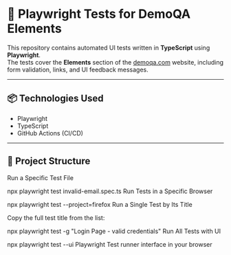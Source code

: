 
# 🧪 Playwright Tests for DemoQA Elements

This repository contains automated UI tests written in **TypeScript** using **Playwright**.  
The tests cover the **Elements** section of the [demoqa.com](https://demoqa.com/) website, including form validation, links, and UI feedback messages.

---

## 📦 Technologies Used

- Playwright
- TypeScript
- GitHub Actions (CI/CD)

---

## 📁 Project Structure

 Run a Specific Test File

npx playwright test invalid-email.spec.ts
 Run Tests in a Specific Browser

npx playwright test --project=firefox
 Run a Single Test by Its Title

Copy the full test title from the list:

npx playwright test -g "Login Page - valid credentials"
Run All Tests with UI

npx playwright test --ui
 Playwright Test runner interface in your browser

